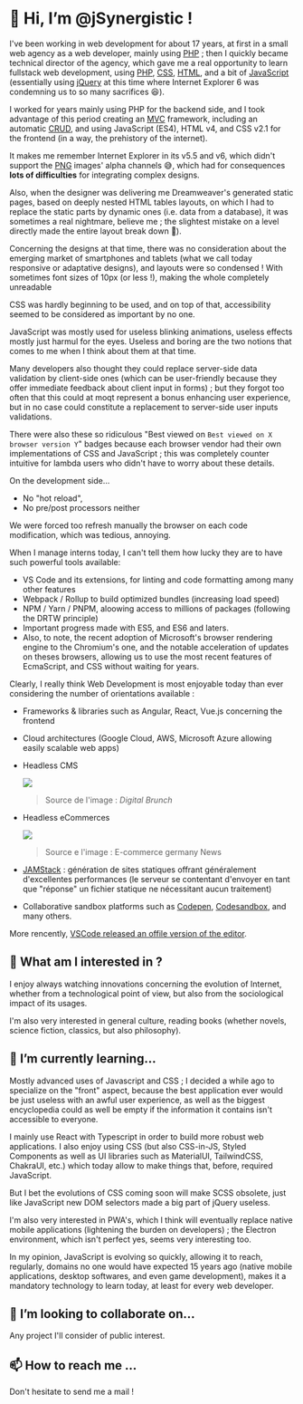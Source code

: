 # 👋 Hi, I’m @jSynergistic !

I've been working in web development for about 17 years, at first in a small web agency as a web developer, mainly using [PHP](https://www.php.net/) ; then I quickly became technical director of the agency, which gave me a real opportunity to learn fullstack web development, using [PHP](https://www.php.net/), [CSS](https://developer.mozilla.org/fr/docs/Web/CSS), [HTML](https://developer.mozilla.org/fr/docs/Web/HTML), and a bit of [JavaScript](https://developer.mozilla.org/fr/docs/Web/Javascript) (essentially using [jQuery](https://jquery.com/) at this time where Internet Explorer 6 was condemning us to so many sacrifices 😆).

I worked for years mainly using PHP for the backend side, and I took advantage of this period creating an [MVC](https://fr.wikipedia.org/wiki/Mod%C3%A8le-vue-contr%C3%B4leur) framework, including an automatic [CRUD](https://fr.wikipedia.org/wiki/CRUD), and using JavaScript (ES4), HTML v4, and CSS v2.1 for the frontend (in a way, the prehistory of the internet).

It makes me remember Internet Explorer in its v5.5 and v6, which didn't support the [PNG](https://fr.wikipedia.org/wiki/Portable_Network_Graphics) images' alpha channels 😅, which had for consequences **lots of difficulties** for integrating complex designs. 

Also, when the designer was delivering me Dreamweaver's generated static pages, based on deeply nested HTML tables layouts, on which I had to replace the static parts by dynamic ones (i.e. data from a database), it was sometimes a real nightmare, believe me ; the slightest mistake on a level directly made the entire layout break down 🤯).

Concerning the designs at that time, there was no consideration about the emerging market of smartphones and tablets (what we call today responsive or adaptative designs), and layouts were so condensed ! With sometimes font sizes of 10px (or less !), making the whole completely unreadable

CSS was hardly beginning to be used, and on top of that, accessibility seemed to be considered as important by no one.

JavaScript was mostly used for useless blinking animations, useless effects mostly just harmul for the eyes. Useless and boring are the two notions that comes to me when I think about them at that time. 

Many developers also thought they could replace server-side data validation by client-side ones (which can be user-friendly because they offer immediate feedback about client input in forms) ; but they forgot too often that this could at moqt represent a bonus enhancing user experience, but in no case could constitute a replacement to server-side user inputs validations. 

There were also these so ridiculous "Best viewed on `Best viewed on X browser version Y`" badges because each browser vendor had their own implementations of CSS and JavaScript ; this was completely counter intuitive for lambda users who didn't have to worry about these details.

On the development side... 

- No "hot reload", 
- No pre/post processors neither

We were forced too refresh manually the browser on each code modification, which was tedious, annoying.

When I manage interns today, I can't tell them how lucky they are to have such powerful tools available:

- VS Code and its extensions, for linting and code formatting among many other features
- Webpack / Rollup to build optimized bundles (increasing load speed)
- NPM / Yarn / PNPM, aloowing access to millions of packages (following the DRTW principle) 
- Important progress made with ES5, and ES6 and laters. 
- Also, to note, the recent adoption of Microsoft's browser rendering engine to the Chromium's one, and the notable acceleration of updates on theses browsers, allowing us to use the most recent features of EcmaScript, and CSS without waiting for years.

Clearly, I really think Web Development is most enjoyable today than ever considering the number of orientations available :

- Frameworks & libraries such as Angular, React, Vue.js concerning the frontend

- Cloud architectures (Google Cloud, AWS, Microsoft Azure allowing easily scalable web apps)

- Headless CMS

  ![](00-Github-README.assets/headless-traditional-comerce-shopdev.png)
	
	>Source de l'image : *Digital Brunch*
	
- Headless eCommerces 

  ![](00-Github-README.assets/ecommerce-content-illustration.jpg)
  
  > Source e l'image : E-commerce germany News

- [JAMStack](https://jamstack.org/) : génération de sites statiques  offrant généralement d'excellentes performances (le serveur se contentant d'envoyer en tant que "réponse" un fichier statique ne nécessitant aucun traitement)

- Collaborative sandbox platforms such as [Codepen](https://codepen.io/), [Codesandbox](https://codesandbox.io/), and many others.

More rencently, [VSCode released an offile version of the editor](https://code.visualstudio.com/blogs/2021/10/20/vscode-dev).

## 👀 What am I interested in ?

I enjoy always watching innovations concerning the evolution of Internet, whether from a technological point of view, but also from the sociological impact of its usages.

I'm also very interested in general culture, reading books (whether novels, science fiction, classics, but also philosophy).

## 🌱 I’m currently learning...

Mostly advanced uses of Javascript and CSS ; I decided a while ago to specialize on the "front" aspect, because the best application ever would be just useless with an awful user experience, as well as the biggest encyclopedia could as well be empty if the information it contains isn't accessible to everyone.

I mainly use React with Typescript in order to build more robust web applications. I also enjoy using CSS (but also CSS-in-JS, Styled Components as well as UI libraries such as MaterialUI, TailwindCSS, ChakraUI, etc.) which today allow to make things that, before, required JavaScript.

But I bet the evolutions of CSS coming soon will make SCSS obsolete, just like JavaScript new DOM selectors made a big part of jQuery useless.

I'm also very interested in PWA's, which I think will eventually replace native mobile applications (lightening the burden on developers) ; the Electron environment, which isn't perfect yes, seems very interesting too.

In my opinion, JavaScript is evolving so quickly, allowing it to reach, regularly, domains no one would have expected 15 years ago (native mobile applications, desktop softwares, and even game development), makes it a mandatory technology to learn today, at least for every web developer.

## 💞️ I’m looking to collaborate on...

Any project I'll consider of public interest.

## 📫 How to reach me ...

Don't hesitate to send me a mail !

<!---
jSynergistic/jSynergistic is a ✨ special ✨ repository because its `README.md` (this file) appears on your GitHub profile.
You can click the Preview link to take a look at your changes.
--->

